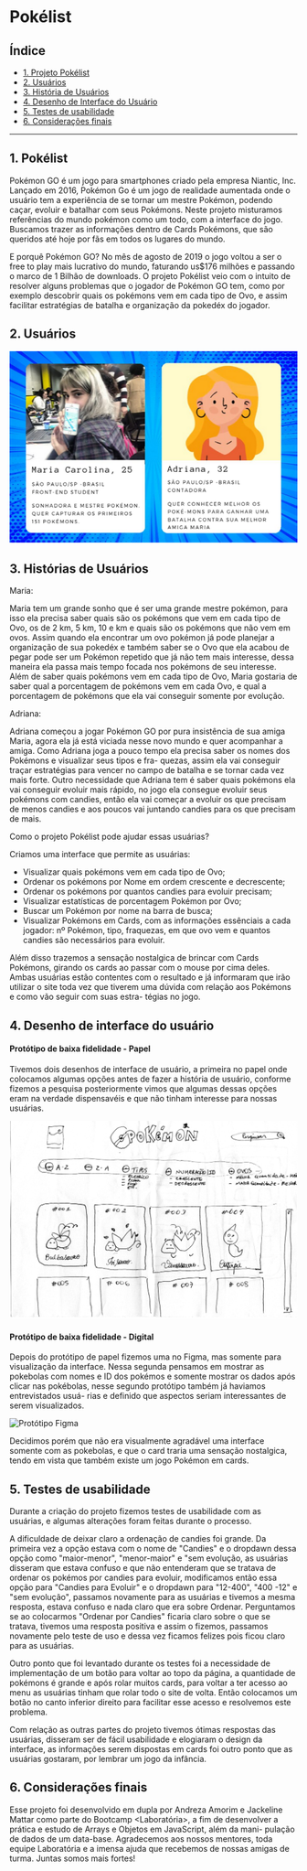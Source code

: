 # Pokélist

## Índice

* [1. Projeto Pokélist](#1-pokélist)
* [2. Usuários](#2-usuários)
* [3. História  de Usuários](#3-histórias-de-usuários)
* [4. Desenho de Interface do Usuário](#4-desenho-de-interface-do-usuário)
* [5. Testes de usabilidade](#5-testes-de-usabilidade)
* [6. Considerações finais](#6-considerações-finais)

***

## 1. Pokélist

Pokémon GO é um jogo para smartphones criado pela empresa Niantic, Inc.
Lançado em 2016, Pokémon Go é um jogo de realidade aumentada onde o usuário tem
a experiência de se tornar um mestre Pokémon, podendo caçar, evoluir e batalhar
com seus Pokémons.
Neste projeto misturamos referências do mundo pokémon como um todo, com a interface
do jogo. Buscamos trazer as informações dentro de Cards Pokémons, que são queridos
até hoje por fãs em todos os lugares do mundo.

E porquê Pokémon GO? 
No mês de agosto de 2019 o jogo voltou a ser o free to play mais lucrativo do
mundo, faturando us$176 milhões e passando o marco de 1 Bilhão de downloads.
O projeto Pokélist veio com o intuito de resolver alguns problemas que o jogador
de Pokémon GO tem, como por exemplo descobrir quais os pokémons vem em cada tipo 
de Ovo, e assim facilitar estratégias de batalha e organização da pokedéx do jogador.

## 2. Usuários
![Usuários](src/images/usuarios.png)


## 3. Histórias de Usuários

Maria:

Maria tem um grande sonho que é ser uma grande mestre pokémon, para isso ela precisa
saber quais são os pokémons que vem em cada tipo de Ovo, os de 2 km, 5 km, 10 e km e 
quais são os pokémons que não vem em ovos. Assim quando ela encontrar um ovo pokémon já
pode planejar a organização de sua pokedéx e também saber se o Ovo que ela acabou de 
pegar pode ser um Pokémon repetido que já não tem mais interesse, dessa maneira ela
passa mais tempo focada nos pokémons de seu interesse.
Além de saber quais pokémons vem em cada tipo de Ovo, Maria gostaria de saber qual a 
porcentagem de pokémons vem em cada Ovo, e qual a porcentagem de pokémons que ela vai
conseguir somente por evolução.

Adriana:

Adriana começou a jogar Pokémon GO por pura insistência de sua amiga Maria, agora
ela já está viciada nesse novo mundo e quer acompanhar a amiga. Como Adriana joga a 
pouco tempo ela precisa saber os nomes dos Pokémons e visualizar seus tipos e fra-
quezas, assim ela vai conseguir traçar estratégias para vencer no campo de batalha
e se tornar cada vez mais forte. 
Outro necessidade que Adriana tem é saber quais pokémons ela vai conseguir evoluir
mais rápido, no jogo ela consegue evoluir seus pokémons com candies, então ela vai 
começar a evoluir os que precisam de menos candies e aos poucos vai juntando candies
para os que precisam de mais.


Como o projeto Pokélist pode ajudar essas usuárias?

Criamos uma interface que permite as usuárias:

* Visualizar quais pokémons vem em cada tipo de Ovo;
* Ordenar os pokémons por Nome em ordem crescente e decrescente;
* Ordenar os pokémons por quantos candies para evoluir precisam;
* Visualizar estatísticas de porcentagem Pokémon por Ovo;
* Buscar um Pokémon por nome na barra de busca;
* Visualizar Pokémons em Cards, com as informações essênciais a cada jogador: nº Pokémon,
tipo, fraquezas, em que ovo vem e quantos candies são necessários para evoluir.

Além disso trazemos a sensação nostalgica de brincar com Cards Pokémons, girando os cards
ao passar com o mouse por cima deles.
Ambas usuárias estão contentes com o resultado e já informaram que irão utilizar o site
toda vez que tiverem uma dúvida com relação aos Pokémons e como vão seguir com suas estra-
tégias no jogo.


## 4. Desenho de interface do usuário

#### Protótipo de baixa fidelidade - Papel

Tivemos dois desenhos de interface de usuário, a primeira no papel onde colocamos algumas
opções antes de fazer a história de usuário, conforme fizemos a pesquisa posteriormente 
vimos que algumas dessas opções eram na verdade dispensavéis e que não tinham interesse 
para nossas usuárias.

![Protótipo Papel](src/images/prototipopapel.jpg)

#### Protótipo de baixa fidelidade - Digital

Depois do protótipo de papel fizemos uma no Figma, mas somente para visualização da interface.
Nessa segunda pensamos em mostrar as pokebolas com nomes e ID dos pokémos e somente mostrar os
dados após clicar nas pokébolas, nesse segundo protótipo também já haviamos entrevistados usuá-
rias e definido que aspectos seriam interessantes de serem visualizados.

![Protótipo Figma](src/images/protótipo.png)

Decidimos porém que não era visualmente agradável uma interface somente com as pokebolas, e que
o card traria uma sensação nostalgica, tendo em vista que também existe um jogo Pokémon em cards.

## 5. Testes de usabilidade

Durante a criação do projeto fizemos testes de usabilidade com as usuárias, e algumas alterações 
foram feitas durante o processo.

A dificuldade de deixar claro a ordenação de candies foi grande. Da primeira vez a opção 
estava com o nome de "Candies" e o dropdawn dessa opção como "maior-menor", "menor-maior"
e "sem evolução, as usuárias disseram que estava confuso e que não entenderam que se tratava de
ordenar os pokémos por candies para evoluir, modificamos então essa opção para "Candies para 
Evoluir" e o dropdawn para "12-400", "400 -12" e "sem evolução", passamos novamente para as 
usuárias e tivemos a mesma resposta, estava confuso e nada claro que era sobre Ordenar. Perguntamos
se ao colocarmos "Ordenar por Candies" ficaria claro sobre o que se tratava, tivemos uma resposta
positiva e assim o fizemos, passamos novamente pelo teste de uso e dessa vez ficamos felizes pois 
ficou claro para as usuárias.

Outro ponto que foi levantado durante os testes foi a necessidade de implementação de um botão para
voltar ao topo da página, a quantidade de pokémons é grande e após rolar muitos cards, para voltar a
ter acesso ao menu as usuárias tinham que rolar todo o site de volta. Então colocamos um botão no canto
inferior direito para facilitar esse acesso e resolvemos este problema.

Com relação as outras partes do projeto tivemos ótimas respostas das usuárias, disseram ser de fácil
usabilidade e elogiaram o design da interface, as informações serem dispostas em cards foi outro ponto
que as usuárias gostaram, por lembrar um jogo da infância.

## 6. Considerações finais

Esse projeto foi desenvolvido em dupla por Andreza Amorim e Jackeline Mattar como parte do Bootcamp
<Laboratória>, a fim de desenvolver a prática e estudo de Arrays e Objetos em JavaScript, além da mani-
pulação de dados de um data-base.
Agradecemos aos nossos mentores, toda equipe Laboratória e a imensa ajuda que recebemos de nossas amigas
de turma. Juntas somos mais fortes! 